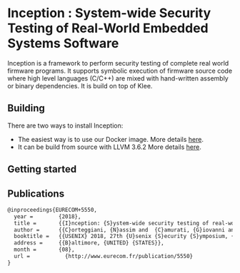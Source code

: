 # Inception : System-wide Security Testing of Real-World Embedded Systems Software

Inception is a framework to perform security testing of complete real world firmware programs.
It supports symbolic execution  of firmware source code where high level languages (C/C++) are mixed with hand-written assembly or binary dependencies. It is build on top of Klee.

## Building

There are two ways to install Inception:

* The easiest way is to use our Docker image. 
More details [here](https://github.com/Inception-framework/docker).
* It can be build from source with LLVM 3.6.2
More details [here](https://github.com/Inception-framework/inception).

## Getting started 


## Publications

```latex
@inproceedings{EURECOM+5550,
  year =        {2018},
  title =       {{I}nception: {S}ystem-wide security testing of real-world embedded systems software},
  author =      {{C}orteggiani, {N}assim and  {C}amurati, {G}iovanni and  {F}rancillon, {A}ur{\'e}lien},
  booktitle =   {{USENIX} 2018, 27th {U}senix {S}ecurity {S}ymposium, {A}ugust 15-17, 2018, {B}altimore, {MD}, {USA}},
  address =     {{B}altimore, {UNITED} {STATES}},
  month =       {08},
  url =  	      {http://www.eurecom.fr/publication/5550}
}
```
